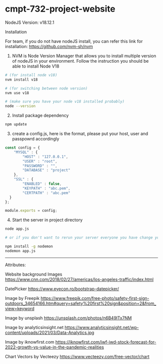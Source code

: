 # cmpt-732-project-website

NodeJS Version: v18.12.1


Installation

For team, if you do not have nodeJS install, you can refer this link for installation:
https://github.com/nvm-sh/nvm

1. NVM is Node Version Manager that allows you to install multiple version of nodeJS in your environment. Follow the instruction you should be able to install Node V18
```bash
# (for install node v18)
nvm install v18

# (for switching between node version)
nvm use v18

# (make sure you have your node v18 installed probably)
node --version
```

2. Install package dependency
```bash
npm update
```

3. create a config.js, here is the format, please put your host, user and passpowrd accordingly
```js
const config = {
    "MYSQL" : {
        "HOST" : "127.0.0.1",
        "USER" : "root",
        "PASSWORD" : "",
        "DATABASE" : "project"
    },
    "SSL" : {
        "ENABLED" : false,
        "KEYPATH" : "abc.pem",
        "CERTPATH" : "abc.pem"
  }
};

module.exports = config;
```

4. Start the server in project directory
```bash
node app.js

# or if you don't want to rerun your server everyone you have change you can do

npm install -g nodemon
nodemon app.js
```
------

Attributes:

Website background Images
https://www.cnn.com/2018/02/27/americas/los-angeles-traffic/index.html

DatePicker
https://www.eyecon.ro/bootstrap-datepicker/

Image by Freepik
https://www.freepik.com/free-photo/safety-first-sign-outdoors_34654166.htm#query=safety%20first%20sign&position=2&from_view=keyword

Image by unsplash
https://unsplash.com/photos/n6B49lTx7NM

Image by analyticsinsight.net
https://www.analyticsinsight.net/wp-content/uploads/2021/03/Data-Analytics.jpg

Image by iknowfirst.com
https://iknowfirst.com/iwf-iwd-stock-forecast-for-2022-growth-vs-value-in-the-pandemic-realities

Chart Vectors by Vecteezy
https://www.vecteezy.com/free-vector/chart